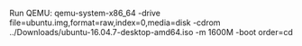 Run QEMU:
qemu-system-x86_64 -drive file=ubuntu.img,format=raw,index=0,media=disk -cdrom ../Downloads/ubuntu-16.04.7-desktop-amd64.iso -m 1600M -boot order=cd

